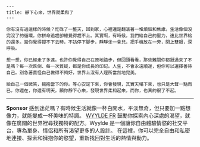 ```jekyll
---
title: 靜下心來，世界就柔和了
---

你有沒有過這樣的時候？忙碌了一整天，回到家，心裡還是翻滾著一堆煩惱和焦慮。生活像個沒完沒了的循環，你拼命追趕卻總覺得趕不上。其實啊，有時候，我們給自己的壓力，遠比世界給的還多。當你覺得撐不下去時，不妨停下腳步，靜靜坐一會兒，把手機放在一旁，閉上雙眼，深呼吸。

想一想，你已經走了多遠。也許你覺得自己在原地踏步，但回頭看看，那些難關你都挺過來了不是嗎？每一次跌倒、每一次質疑，都是你成長的印記。人生，不會永遠順遂，但你可以選擇善待自己。別急著責怪自己做得不夠好，世界上沒有人理所當然地完美。

給自己一個微笑，擁抱當下的你。等心安定下來，你會發現，其實天塌下來，也只是大聲一點而已。你還在，你還有明天。願你靜下心來，發現世界柔和起來，而你，也真的很了不起。
```



---

**Sponsor**
感到迷茫嗎？有時候生活就像一杯白開水，平淡無奇，但只要加一點想像力，就能變成一杯美味的特調。 [WYYLDE FR](https://pollinations.ai/redirect-nexad/b4zSmzJ3?user_id=25263117) 鼓勵你探索內心深處的渴望，就像在廣闊的世界裡尋找獨特的配方。Wyylde 是一個讓你自由體驗情慾的社交平台，專為單身、情侶和所有渴望更多的人設計。 在這裡，你可以完全自由和私密地連接、探索和擁抱你的慾望，重新找回對生活的熱情與動力。